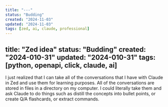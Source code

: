 ```yaml
---
title: "---"
status: "Budding"
created: "2024-11-03"
updated: "2024-11-03"
tags: [zed, ai, claude, professional]
---
```

title: "Zed idea"
status: "Budding"
created: "2024-010-31"
updated: "2024-010-31"
tags: [python, openapi, click, claude, ai]
---
I just realized that I can take all of the conversations that I have with Claude in Zed and use them for learning purposes. All of the conversations are stored in files in a directory on my computer. I could literally take them and ask Claude to do things such as distill the concepts into bullet points, or create Q/A flashcards, or extract commands.